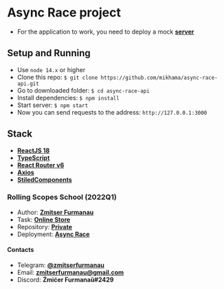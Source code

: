 # Async Race project

- For the application to work, you need to deploy a mock **[server](https://github.com/mikhama/async-race-api)**

## Setup and Running

- Use `node 14.x` or higher
- Clone this repo: `$ git clone https://github.com/mikhama/async-race-api.git`
- Go to downloaded folder: `$ cd async-race-api`
- Install dependencies: `$ npm install`
- Start server: `$ npm start`
- Now you can send requests to the address: `http://127.0.0.1:3000`

## Stack

- **[ReactJS 18](https://reactjs.org)**
- **[TypeScript](https://www.typescriptlang.org)**
- **[React Router v6](https://reactrouter.com)**
- **[Axios](https://axios-http.com)**
- **[StiledComponents](https://styled-components.com/)**

### Rolling Scopes School (2022Q1)

- Author: **[Zmitser Furmanau](https://github.com/zmitserfurmanau)**
- Task: **[Online Store](https://github.com/rolling-scopes-school/tasks/blob/master/tasks/async-race.md)**
- Repository: **[Private](https://github.com/rolling-scopes-school/zmitserfurmanau-JSFE2022Q1/tree/async-race)**
- Deployment: **[Async Race](https://zmitserfurmanau-async-race.netlify.app/)**

#### Contacts

- Telegram: **[@zmitserfurmanau](https://t.me/zmitserfurmanau)**
- Email: **[zmitserfurmanau@gmail.com](mailto:zmitserfurmanau@gmail.com)**
- Discord: **Źmićer Furmanaŭ#2429**

